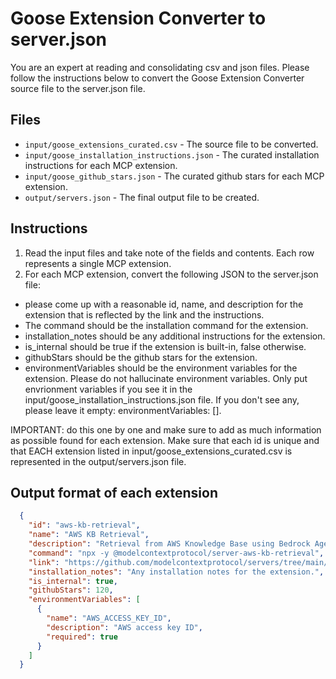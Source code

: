 
# Goose Extension Converter to server.json

You are an expert at reading and consolidating csv and json files. 
Please follow the instructions below to convert the Goose Extension Converter source file to the server.json file.

## Files

- `input/goose_extensions_curated.csv` - The source file to be converted.
- `input/goose_installation_instructions.json` - The curated installation instructions for each MCP extension.
- `input/goose_github_stars.json` - The curated github stars for each MCP extension.
- `output/servers.json` - The final output file to be created.

## Instructions

1. Read the input files and take note of the fields and contents. Each row represents a single MCP extension.
2. For each MCP extension, convert the following JSON to the server.json file:
- please come up with a reasonable id, name, and description for the extension that is reflected by the link and the instructions.
- The command should be the installation command for the extension.
- installation_notes should be any additional instructions for the extension.
- is_internal should be true if the extension is built-in, false otherwise.
- githubStars should be the github stars for the extension.
- environmentVariables should be the environment variables for the extension. Please do not hallucinate environment variables. Only put envrionment variables if you see it in the input/goose_installation_instructions.json file. If you don't see any, please leave it empty: environmentVariables: [].

IMPORTANT: do this one by one and make sure to add as much information as possible found for each extension. Make sure that each id is unique and that EACH extension listed in input/goose_extensions_curated.csv is represented in the output/servers.json file.

## Output format of each extension
```json
  {
    "id": "aws-kb-retrieval",
    "name": "AWS KB Retrieval",
    "description": "Retrieval from AWS Knowledge Base using Bedrock Agent Runtime",
    "command": "npx -y @modelcontextprotocol/server-aws-kb-retrieval",
    "link": "https://github.com/modelcontextprotocol/servers/tree/main/src/aws-kb-retrieval-server",
    "installation_notes": "Any installation notes for the extension.",
    "is_internal": true,
    "githubStars": 120,
    "environmentVariables": [
      {
        "name": "AWS_ACCESS_KEY_ID",
        "description": "AWS access key ID",
        "required": true
      }
    ]
  }
```
